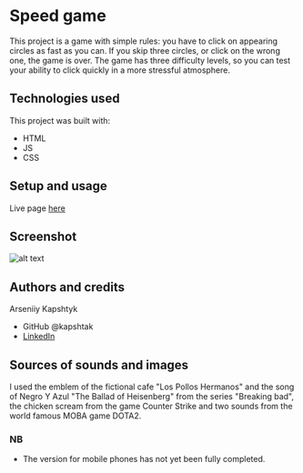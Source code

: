 # Speed game
This project is a game with simple rules: you have to click on appearing circles as fast as you can. If you skip three circles, or click on the wrong one, the game is over. The game has three difficulty levels, so you can test your ability to click quickly in a more stressful atmosphere. 

## Technologies used

This project was built with: 

- HTML
- JS
- CSS

## Setup and usage

Live page [here](https://public.bc.fi/s2300101/speedgame/)

## Screenshot

![alt text](https://github.com/kapshtak/speedgame/media/images/screenshot.png?raw=true)

## Authors and credits

Arseniiy Kapshtyk
- GitHub @kapshtak
- [LinkedIn](https://www.linkedin.com/in/arseniiy-kapshtyk-408a1a253/)

## Sources of sounds and images

I used the emblem of the fictional cafe "Los Pollos Hermanos" and the song of Negro Y Azul "The Ballad of Heisenberg" from the series "Breaking bad", the chicken scream from the game Counter Strike and two sounds from the world famous MOBA game DOTA2.

### NB
- The version for mobile phones has not yet been fully completed.
